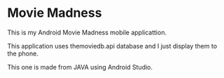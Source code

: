 # Movie Madness
This is my Android Movie Madness mobile applicattion.

This application uses themoviedb.api database and I just display them to the phone.

This one is made from JAVA using Android Studio.
